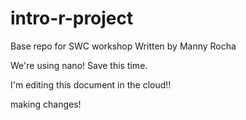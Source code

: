 # intro-r-project
Base repo for SWC workshop
Written by Manny Rocha

We're using nano!
Save this time.

I'm editing this document in the cloud!!

making changes!
